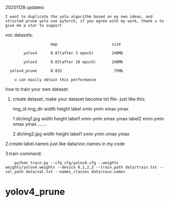 20201128 updates:

    I want to duplicate the yolo algorithm based on my own ideas, and structed prune yolo use pytorch, if you agree with my work, thank u to give me a star to support


voc datasets:

                        map                        size

            yolov4      0.87(after 3 epoch)        240Mb

            yolov3      0.83(after 10 epoch)       240Mb

      yolov4_prune      0.832                       75Mb

        u can easily obtain this performance



how to train your own dataset:

1. create dataset, make your dataset become txt file- just like this:

    img_id img_dir width height label xmin ymin xmax ymax

    1 dir/img1.jpg width height label1 xmin ymin xmax ymax label2 xmin ymin xmax ymax .......

    2 dir/img2.jpg width height label1 xmin ymin xmax ymax

2.create label.names just like data/voc.names in my code


3.train command:

        python train.py --cfg cfg/yolov4.cfg --weights weights/yolov4.weights --device 0,1,2,3 --train_path data/train.txt --val_path data/val.txt --names_classes data/coco.names


# yolov4_prune
